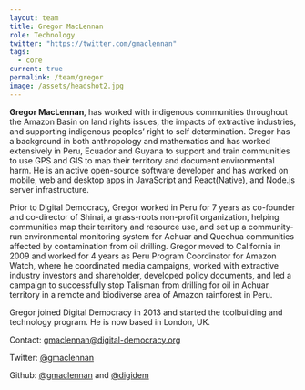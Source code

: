 ```yaml
---
layout: team
title: Gregor MacLennan
role: Technology
twitter: "https://twitter.com/gmaclennan"
tags:
  - core
current: true
permalink: /team/gregor
image: /assets/headshot2.jpg
---
```


**Gregor MacLennan**, has worked with indigenous communities throughout the Amazon Basin on land rights issues, the impacts of extractive industries, and supporting indigenous peoples’ right to self determination. Gregor has a background in both anthropology and mathematics and has worked extensively in Peru, Ecuador and Guyana to support and train communities to use GPS and GIS to map their territory and document environmental harm. He is an active open-source software developer and has worked on mobile, web and desktop apps in JavaScript and React(Native), and Node.js server infrastructure.

Prior to Digital Democracy, Gregor worked in Peru for 7 years as co-founder and co-director of Shinai, a grass-roots non-profit organization, helping communities map their territory and resource use, and set up a community-run environmental monitoring system for Achuar and Quechua communities affected by contamination from oil drilling. Gregor moved to California in 2009 and worked for 4 years as Peru Program Coordinator for Amazon Watch, where he coordinated media campaigns, worked with extractive industry investors and shareholder, developed policy documents, and led a campaign to successfully stop Talisman from drilling for oil in Achuar territory in a remote and biodiverse area of Amazon rainforest in Peru.

Gregor joined Digital Democracy in 2013 and started the toolbuilding and technology program. He is now based in London, UK.

Contact: [gmaclennan@digital-democracy.org](mailto:gmaclennan@digital-democracy.org)

Twitter: [@gmaclennan](https://twitter.com/gmaclennan)

Github: [@gmaclennan](https://github.com/gmaclennan) and [@digidem](https://github.com/digidem)

